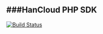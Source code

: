 ###HanCloud PHP SDK
---
[![Build Status](https://travis-ci.com/ycjiafei/server-sdk-php.svg?branch=master)](https://travis-ci.com/ycjiafei/server-sdk-php)